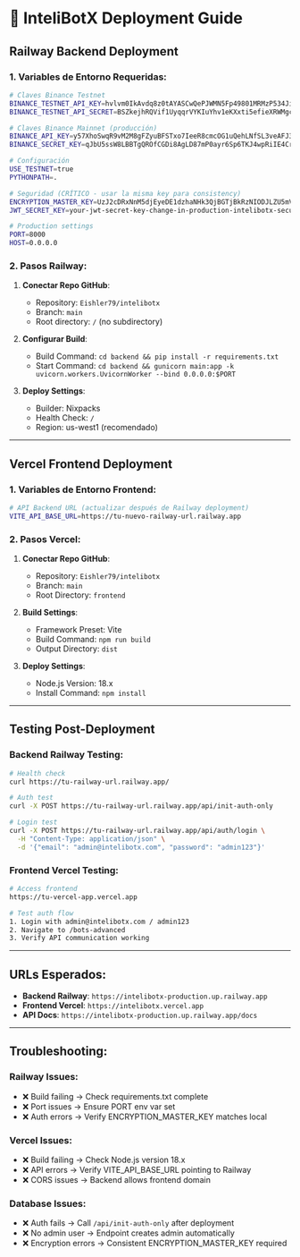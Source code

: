 # 🚀 InteliBotX Deployment Guide

## Railway Backend Deployment

### 1. Variables de Entorno Requeridas:

```bash
# Claves Binance Testnet
BINANCE_TESTNET_API_KEY=hvlvm0IkAvdq8z0tAYASCwQePJWMN5Fp49801MRMzP534JigjyI7ss4HcsAuaxR8
BINANCE_TESTNET_API_SECRET=BSZkejhRQVif1UyqqrVYKIuYhv1eKXxti5efieXRWMgcudNeLyptcudK2k97IbH0

# Claves Binance Mainnet (producción)
BINANCE_API_KEY=y57XhoSwqR9vM2M8gFZyuBFSTxo7IeeR8cmcOG1uQehLNfSL3veAFJ3tYmpZX0s9
BINANCE_SECRET_KEY=qJbU5ssW8LBBTgQROfCGDi8AgLD87mP0ayr6Sp6TKJ4wpRiIE4CrbEH1kZp6vfkH

# Configuración
USE_TESTNET=true
PYTHONPATH=.

# Seguridad (CRÍTICO - usar la misma key para consistency)
ENCRYPTION_MASTER_KEY=UzJ2cDRxNnM5djEyeDE1dzhaNHk3QjBGTjBkRzNIODJLZU5mV2pNanNJZz0=
JWT_SECRET_KEY=your-jwt-secret-key-change-in-production-intelibotx-secure-2025

# Production settings
PORT=8000
HOST=0.0.0.0
```

### 2. Pasos Railway:

1. **Conectar Repo GitHub**:
   - Repository: `Eishler79/intelibotx`
   - Branch: `main`
   - Root directory: `/` (no subdirectory)

2. **Configurar Build**:
   - Build Command: `cd backend && pip install -r requirements.txt`
   - Start Command: `cd backend && gunicorn main:app -k uvicorn.workers.UvicornWorker --bind 0.0.0.0:$PORT`

3. **Deploy Settings**:
   - Builder: Nixpacks
   - Health Check: `/` 
   - Region: us-west1 (recomendado)

---

## Vercel Frontend Deployment

### 1. Variables de Entorno Frontend:

```bash
# API Backend URL (actualizar después de Railway deployment)
VITE_API_BASE_URL=https://tu-nuevo-railway-url.railway.app
```

### 2. Pasos Vercel:

1. **Conectar Repo GitHub**:
   - Repository: `Eishler79/intelibotx` 
   - Branch: `main`
   - Root Directory: `frontend`

2. **Build Settings**:
   - Framework Preset: Vite
   - Build Command: `npm run build`
   - Output Directory: `dist`

3. **Deploy Settings**:
   - Node.js Version: 18.x
   - Install Command: `npm install`

---

## Testing Post-Deployment

### Backend Railway Testing:
```bash
# Health check
curl https://tu-railway-url.railway.app/

# Auth test
curl -X POST https://tu-railway-url.railway.app/api/init-auth-only

# Login test  
curl -X POST https://tu-railway-url.railway.app/api/auth/login \
  -H "Content-Type: application/json" \
  -d '{"email": "admin@intelibotx.com", "password": "admin123"}'
```

### Frontend Vercel Testing:
```bash
# Access frontend
https://tu-vercel-app.vercel.app

# Test auth flow
1. Login with admin@intelibotx.com / admin123
2. Navigate to /bots-advanced
3. Verify API communication working
```

---

## URLs Esperados:

- **Backend Railway**: `https://intelibotx-production.up.railway.app`
- **Frontend Vercel**: `https://intelibotx.vercel.app`
- **API Docs**: `https://intelibotx-production.up.railway.app/docs`

---

## Troubleshooting:

### Railway Issues:
- ❌ Build failing → Check requirements.txt complete
- ❌ Port issues → Ensure PORT env var set
- ❌ Auth errors → Verify ENCRYPTION_MASTER_KEY matches local

### Vercel Issues:  
- ❌ Build failing → Check Node.js version 18.x
- ❌ API errors → Verify VITE_API_BASE_URL pointing to Railway
- ❌ CORS issues → Backend allows frontend domain

### Database Issues:
- ❌ Auth fails → Call `/api/init-auth-only` after deployment
- ❌ No admin user → Endpoint creates admin automatically
- ❌ Encryption errors → Consistent ENCRYPTION_MASTER_KEY required